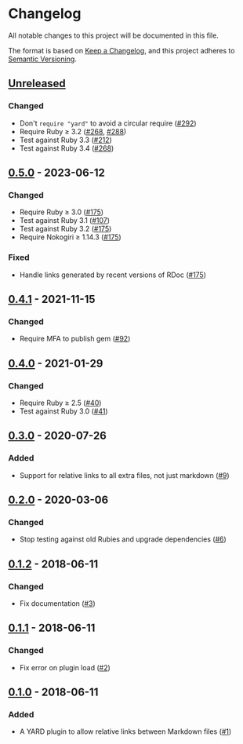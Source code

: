 # Changelog

All notable changes to this project will be documented in this file.

The format is based on [Keep a Changelog](https://keepachangelog.com/en/1.0.0/),
and this project adheres to [Semantic Versioning](https://semver.org/spec/v2.0.0.html).

## [Unreleased]
### Changed
* Don't `require "yard"` to avoid a circular require ([#292](https://github.com/haines/yard-relative_markdown_links/pull/292))
* Require Ruby ≥ 3.2 ([#268](https://github.com/haines/yard-relative_markdown_links/pull/268), [#288](https://github.com/haines/yard-relative_markdown_links/pull/288))
* Test against Ruby 3.3 ([#212](https://github.com/haines/yard-relative_markdown_links/pull/212))
* Test against Ruby 3.4 ([#268](https://github.com/haines/yard-relative_markdown_links/pull/268))

## [0.5.0] - 2023-06-12
### Changed
* Require Ruby ≥ 3.0 ([#175](https://github.com/haines/yard-relative_markdown_links/pull/175))
* Test against Ruby 3.1 ([#107](https://github.com/haines/yard-relative_markdown_links/pull/107))
* Test against Ruby 3.2 ([#175](https://github.com/haines/yard-relative_markdown_links/pull/175))
* Require Nokogiri ≥ 1.14.3 ([#175](https://github.com/haines/yard-relative_markdown_links/pull/175))

### Fixed
* Handle links generated by recent versions of RDoc ([#175](https://github.com/haines/yard-relative_markdown_links/pull/175))

## [0.4.1] - 2021-11-15
### Changed
* Require MFA to publish gem ([#92](https://github.com/haines/yard-relative_markdown_links/pull/92))

## [0.4.0] - 2021-01-29
### Changed
* Require Ruby ≥ 2.5 ([#40](https://github.com/haines/yard-relative_markdown_links/pull/40))
* Test against Ruby 3.0 ([#41](https://github.com/haines/yard-relative_markdown_links/pull/41))

## [0.3.0] - 2020-07-26
### Added
- Support for relative links to all extra files, not just markdown ([#9](https://github.com/haines/yard-relative_markdown_links/pull/9))

## [0.2.0] - 2020-03-06
### Changed
- Stop testing against old Rubies and upgrade dependencies ([#6](https://github.com/haines/yard-relative_markdown_links/pull/6))

## [0.1.2] - 2018-06-11
### Changed
- Fix documentation ([#3](https://github.com/haines/yard-relative_markdown_links/pull/3))

## [0.1.1] - 2018-06-11
### Changed
- Fix error on plugin load ([#2](https://github.com/haines/yard-relative_markdown_links/pull/2))

## [0.1.0] - 2018-06-11
### Added
- A YARD plugin to allow relative links between Markdown files ([#1](https://github.com/haines/yard-relative_markdown_links/pull/1))

[Unreleased]: https://github.com/haines/yard-relative_markdown_links/compare/v0.5.0...HEAD
[0.5.0]: https://github.com/haines/yard-relative_markdown_links/compare/v0.4.1...v0.5.0
[0.4.1]: https://github.com/haines/yard-relative_markdown_links/compare/v0.4.0...v0.4.1
[0.4.0]: https://github.com/haines/yard-relative_markdown_links/compare/v0.3.0...v0.4.0
[0.3.0]: https://github.com/haines/yard-relative_markdown_links/compare/v0.2.0...v0.3.0
[0.2.0]: https://github.com/haines/yard-relative_markdown_links/compare/v0.1.2...v0.2.0
[0.1.2]: https://github.com/haines/yard-relative_markdown_links/compare/v0.1.1...v0.1.2
[0.1.1]: https://github.com/haines/yard-relative_markdown_links/compare/v0.1.0...v0.1.1
[0.1.0]: https://github.com/haines/yard-relative_markdown_links/compare/51b60cc1664a807cf32742a61b000a6a30da89fd...v0.1.0
